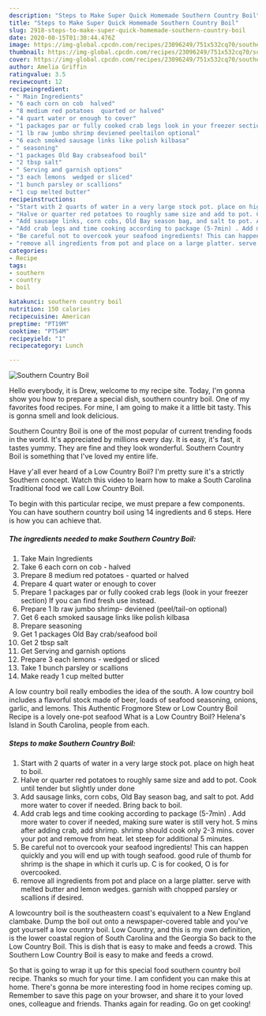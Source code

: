 ```yaml
---
description: "Steps to Make Super Quick Homemade Southern Country Boil"
title: "Steps to Make Super Quick Homemade Southern Country Boil"
slug: 2918-steps-to-make-super-quick-homemade-southern-country-boil
date: 2020-08-15T01:30:44.476Z
image: https://img-global.cpcdn.com/recipes/23096249/751x532cq70/southern-country-boil-recipe-main-photo.jpg
thumbnail: https://img-global.cpcdn.com/recipes/23096249/751x532cq70/southern-country-boil-recipe-main-photo.jpg
cover: https://img-global.cpcdn.com/recipes/23096249/751x532cq70/southern-country-boil-recipe-main-photo.jpg
author: Amelia Griffin
ratingvalue: 3.5
reviewcount: 12
recipeingredient:
- " Main Ingredients"
- "6 each corn on cob  halved"
- "8 medium red potatoes  quarted or halved"
- "4 quart water or enough to cover"
- "1 packages par or fully cooked crab legs look in your freezer section If you can find fresh use instead"
- "1 lb raw jumbo shrimp deviened peeltailon optional"
- "6 each smoked sausage links like polish kilbasa"
- " seasoning"
- "1 packages Old Bay crabseafood boil"
- "2 tbsp salt"
- " Serving and garnish options"
- "3 each lemons  wedged or sliced"
- "1 bunch parsley or scallions"
- "1 cup melted butter"
recipeinstructions:
- "Start with 2 quarts of water in a very large stock pot. place on high heat to boil."
- "Halve or quarter red potatoes to roughly same size and add to pot. Cook until tender but slightly under done"
- "Add sausage links, corn cobs, Old Bay season bag, and salt to pot. Add more water to cover if needed. Bring back to boil."
- "Add crab legs and time cooking according to package (5-7min) . Add more water to cover if needed, making sure water is still very hot. 5 mins after adding crab, add shrimp. shrimp should cook only 2-3 mins. cover your pot and remove from heat. let steep for additional 5 minutes."
- "Be careful not to overcook your seafood ingredients! This can happen quickly and you will end up with tough seafood. good rule of thumb for shrimp is the shape in which it curls up. C is for cooked, O is for overcooked."
- "remove all ingredients from pot and place on a large platter. serve with melted butter and lemon wedges. garnish with chopped parsley or scallions if desired."
categories:
- Recipe
tags:
- southern
- country
- boil

katakunci: southern country boil 
nutrition: 150 calories
recipecuisine: American
preptime: "PT19M"
cooktime: "PT54M"
recipeyield: "1"
recipecategory: Lunch

---
```



![Southern Country Boil](https://img-global.cpcdn.com/recipes/23096249/751x532cq70/southern-country-boil-recipe-main-photo.jpg)

Hello everybody, it is Drew, welcome to my recipe site. Today, I'm gonna show you how to prepare a special dish, southern country boil. One of my favorites food recipes. For mine, I am going to make it a little bit tasty. This is gonna smell and look delicious.

Southern Country Boil is one of the most popular of current trending foods in the world. It's appreciated by millions every day. It is easy, it's fast, it tastes yummy. They are fine and they look wonderful. Southern Country Boil is something that I've loved my entire life.

Have y&#39;all ever heard of a Low Country Boil? I&#39;m pretty sure it&#39;s a strictly Southern concept. Watch this video to learn how to make a South Carolina Traditional food we call Low Country Boil.


To begin with this particular recipe, we must prepare a few components. You can have southern country boil using 14 ingredients and 6 steps. Here is how you can achieve that.

<!--inarticleads1-->

##### The ingredients needed to make Southern Country Boil:

1. Take  Main Ingredients
1. Take 6 each corn on cob - halved
1. Prepare 8 medium red potatoes - quarted or halved
1. Prepare 4 quart water or enough to cover
1. Prepare 1 packages par or fully cooked crab legs (look in your freezer section) If you can find fresh use instead.
1. Prepare 1 lb raw jumbo shrimp- deviened (peel/tail-on optional)
1. Get 6 each smoked sausage links like polish kilbasa
1. Prepare  seasoning
1. Get 1 packages Old Bay crab/seafood boil
1. Get 2 tbsp salt
1. Get  Serving and garnish options
1. Prepare 3 each lemons - wedged or sliced
1. Take 1 bunch parsley or scallions
1. Make ready 1 cup melted butter


A low country boil really embodies the idea of the south. A low country boil includes a flavorful stock made of beer, loads of seafood seasoning, onions, garlic, and lemons. This Authentic Frogmore Stew or Low Country Boil Recipe is a lovely one-pot seafood What is a Low Country Boil? Helena&#39;s Island in South Carolina, people from each. 

<!--inarticleads2-->

##### Steps to make Southern Country Boil:

1. Start with 2 quarts of water in a very large stock pot. place on high heat to boil.
1. Halve or quarter red potatoes to roughly same size and add to pot. Cook until tender but slightly under done
1. Add sausage links, corn cobs, Old Bay season bag, and salt to pot. Add more water to cover if needed. Bring back to boil.
1. Add crab legs and time cooking according to package (5-7min) . Add more water to cover if needed, making sure water is still very hot. 5 mins after adding crab, add shrimp. shrimp should cook only 2-3 mins. cover your pot and remove from heat. let steep for additional 5 minutes.
1. Be careful not to overcook your seafood ingredients! This can happen quickly and you will end up with tough seafood. good rule of thumb for shrimp is the shape in which it curls up. C is for cooked, O is for overcooked.
1. remove all ingredients from pot and place on a large platter. serve with melted butter and lemon wedges. garnish with chopped parsley or scallions if desired.


A lowcountry boil is the southeastern coast&#39;s equivalent to a New England clambake. Dump the boil out onto a newspaper-covered table and you&#39;ve got yourself a low country boil. Low Country, and this is my own definition, is the lower coastal region of South Carolina and the Georgia So back to the Low Country Boil. This is dish that is easy to make and feeds a crowd. This Southern Low Country Boil is easy to make and feeds a crowd. 

So that is going to wrap it up for this special food southern country boil recipe. Thanks so much for your time. I am confident you can make this at home. There's gonna be more interesting food in home recipes coming up. Remember to save this page on your browser, and share it to your loved ones, colleague and friends. Thanks again for reading. Go on get cooking!
